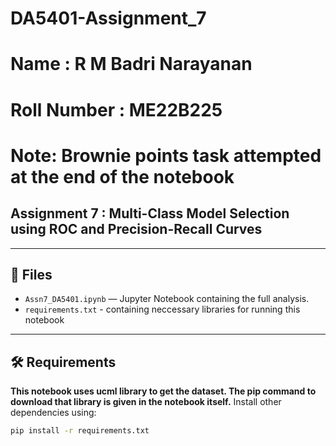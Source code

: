 # DA5401-Assignment_7
# Name : R M Badri Narayanan
# Roll Number : ME22B225

# Note: Brownie points task attempted at the end of the notebook


## Assignment 7 : Multi-Class Model Selection using ROC and Precision-Recall Curves

---

## 📂 Files
- `Assn7_DA5401.ipynb` — Jupyter Notebook containing the full analysis.  
- `requirements.txt` - containing neccessary libraries for running this notebook

---

## 🛠️ Requirements
**This notebook uses ucml library to get the dataset. The pip command to download that library is given in the notebook itself.**
Install other dependencies using:

```bash
pip install -r requirements.txt


